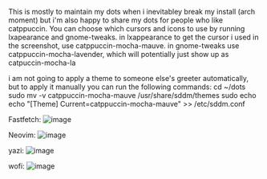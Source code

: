 This is mostly to maintain my dots when i inevitabley break my install (arch moment) but i'm also happy to share my dots for people who like catppuccin. You can choose which cursors and icons to use by running lxapearance and gnome-tweaks. in lxappearance to get the cursor i used in the screenshot, use catppuccin-mocha-mauve. in gnome-tweaks use catppuccin-mocha-lavender, which will potentially just show up as catpuccin-mocha-la

i am not going to apply a theme to someone else's greeter automatically, but to apply it manually you can run the following commands:
cd ~/dots
sudo mv -v catppuccin-mocha-mauve /usr/share/sddm/themes
sudo echo echo "[Theme]
Current=catppuccin-mocha-mauve" >> /etc/sddm.conf


Fastfetch:
![image](https://imgur.com/jtsiYds)

Neovim:
![image](https://imgur.com/PcViKjz)

yazi:
![image](https://imgur.com/y9gKkPs)

wofi:
![image](https://imgur.com/ykESK5S)
